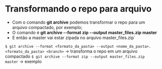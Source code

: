 # Transformando o repo para arquivo

- Com o comando **git archive** podemos transformar o repo para um arquivo compactado, por exemplo;
- O comando é **git archive --format zip --output master_files.zip master**
- E então a master vai estar zipada no arquivo master_files.zip´

```$ git archive --format <formato_da_pasta> --output <nome_da_pasta>.<formato_da_pasta> <branch>``` -> transforma o repo em um arquivo compactado
```$ git archive --format zip --output master_files.zip master``` -> exemplo